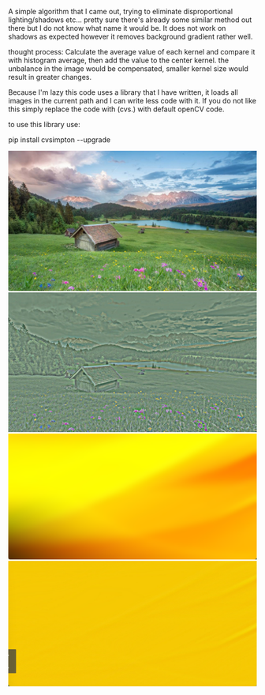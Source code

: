 A simple algorithm that I came out, trying to eliminate disproportional lighting/shadows etc... 
pretty sure there's already some similar method out there but I do not know what name it would be.
It does not work on shadows as expected however it removes background gradient rather well.

thought process: Calculate the average value of each kernel and compare it with histogram average,
then add the value to the center kernel. the unbalance in the image would be compensated, smaller kernel size would result in greater changes.

Because I'm lazy this code uses a library that I have written, it loads all images in the current path and I can write less code with it.
If you do not like this simply replace the code with (cvs.) with default openCV code.

to use this library use:

pip install cvsimpton  --upgrade

![](https://github.com/JiayouQin/Python-projects/blob/master/pictures/17%20Image%20Balancing/1.png)
![](https://github.com/JiayouQin/Python-projects/blob/master/pictures/17%20Image%20Balancing/2.png)
![](https://github.com/JiayouQin/Python-projects/blob/master/pictures/17%20Image%20Balancing/3.png)
![](https://github.com/JiayouQin/Python-projects/blob/master/pictures/17%20Image%20Balancing/4.png)
